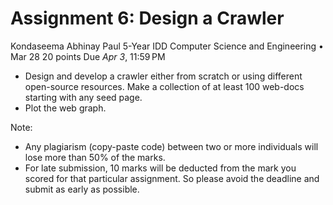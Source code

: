 # Assignment 6: Design a Crawler
Kondaseema Abhinay Paul 5-Year IDD Computer Science and Engineering • Mar 28
20 points                                                Due *Apr 3*, 11:59 PM

- Design and develop a crawler either from scratch or using different open-source resources. Make a collection of at least 100 web-docs starting with any seed page.
- Plot the web graph.

Note:
- Any plagiarism (copy-paste code) between two or more individuals will lose more than 50% of the marks.
- For late submission, 10 marks will be deducted from the mark you scored for that particular assignment. So please avoid the deadline and submit as early as possible.
